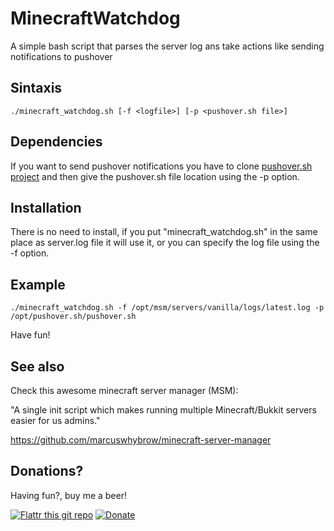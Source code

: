 MinecraftWatchdog
=================

A simple bash script that parses the server log ans take actions like sending notifications to pushover

Sintaxis
--------

	./minecraft_watchdog.sh [-f <logfile>] [-p <pushover.sh file>]

Dependencies
------------

If you want to send pushover notifications you have to clone [pushover.sh project](https://github.com/joecabezas/pushover.sh "pushover.sh") and then give
the pushover.sh file location using the -p option.

Installation
------------

There is no need to install, if you put "minecraft_watchdog.sh" in the same place as server.log file it will use it, or
you can specify the log file using the -f option.

Example
-------

	./minecraft_watchdog.sh -f /opt/msm/servers/vanilla/logs/latest.log -p /opt/pushover.sh/pushover.sh

Have fun!

See also
--------

Check this awesome minecraft server manager (MSM):

"A single init script which makes running multiple Minecraft/Bukkit servers easier for us admins."

https://github.com/marcuswhybrow/minecraft-server-manager

Donations?
--------

Having fun?, buy me a beer!

[![Flattr this git repo](http://api.flattr.com/button/flattr-badge-large.png)](https://flattr.com/submit/auto?user_id=joecabezas&url=https://github.com/joecabezas/LOLAutoCallPick&title=LOLAutoCallPick&language=&tags=github&category=software) [![Donate](https://www.paypalobjects.com/en_GB/i/btn/btn_donate_SM.gif)](https://www.paypal.com/cgi-bin/webscr?cmd=_s-xclick&hosted_button_id=NPEG3C3DV2YCL)
